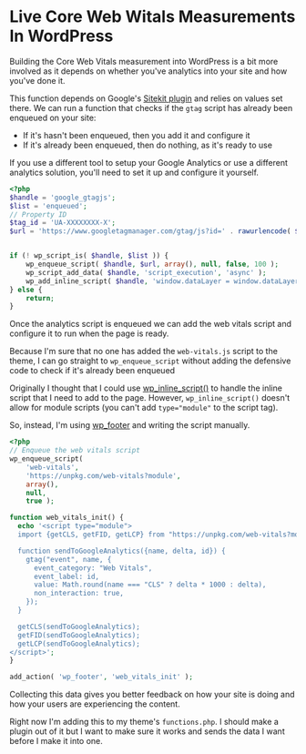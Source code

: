 # Live Core Web Witals Measurements In WordPress

Building the Core Web Vitals measurement into WordPress is a bit more involved as it depends on whether you've analytics into your site and how you've done it.

This function depends on Google's [Sitekit plugin](https://sitekit.withgoogle.com/) and relies on values set there. We can run a function that checks if the `gtag` script has already been enqueued on your site:

* If it's hasn't been enqueued, then you add it and configure it
* If it's already been enqueued, then do nothing, as it's ready to use

If you use a different tool to setup your Google Analytics or use a different analytics solution, you'll need to set it up and configure it yourself.

```php
<?php
$handle = 'google_gtagjs';
$list = 'enqueued';
// Property ID
$tag_id = 'UA-XXXXXXXX-X';
$url = 'https://www.googletagmanager.com/gtag/js?id=' . rawurlencode( $tag_id );


if (! wp_script_is( $handle, $list )) {
    wp_enqueue_script( $handle, $url, array(), null, false, 100 );
    wp_script_add_data( $handle, 'script_execution', 'async' );
    wp_add_inline_script( $handle, 'window.dataLayer = window.dataLayer || [];function gtag(){dataLayer.push(arguments);}' );
} else {
    return;
}
```

Once the analytics script is enqueued we can add the web vitals script and configure it to run when the page is ready.

Because I'm sure that no one has added the `web-vitals.js` script to the theme, I can go straight to `wp_enqueue_script` without adding the defensive code to check if it's already been enqueued

Originally I thought that I could use [wp_inline_script()](https://developer.wordpress.org/reference/functions/wp_add_inline_script/) to handle the inline script that I need to add to the page. However, `wp_inline_script()` doesn't allow for module scripts (you can't add `type="module"` to the script tag).

So, instead, I'm using [wp_footer](https://developer.wordpress.org/reference/functions/wp_footer/) and writing the script manually.

```php
<?php
// Enqueue the web vitals script
wp_enqueue_script(
    'web-vitals', 
    'https://unpkg.com/web-vitals?module',
    array(),
    null,
    true );

function web_vitals_init() {
  echo '<script type="module">
  import {getCLS, getFID, getLCP} from "https://unpkg.com/web-vitals?module";

  function sendToGoogleAnalytics({name, delta, id}) {
    gtag("event", name, {
      event_category: "Web Vitals",
      event_label: id,
      value: Math.round(name === "CLS" ? delta * 1000 : delta),
      non_interaction: true,
    });
  }

  getCLS(sendToGoogleAnalytics);
  getFID(sendToGoogleAnalytics);
  getLCP(sendToGoogleAnalytics);
</script>';
}

add_action( 'wp_footer', 'web_vitals_init' );
```

Collecting this data gives you better feedback on how your site is doing and how your users are experiencing the content.

Right now I'm adding this to my theme's `functions.php`. I should make a plugin out of it but I want to make sure it works and sends the data I want before I make it into one.
